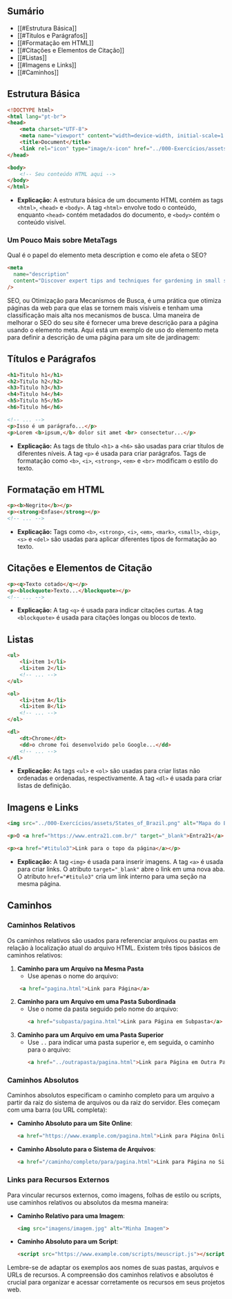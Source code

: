 ## Sumário
- [[#Estrutura Básica]]
- [[#Títulos e Parágrafos]]
- [[#Formatação em HTML]]
- [[#Citações e Elementos de Citação]]
- [[#Listas]]
- [[#Imagens e Links]]
- [[#Caminhos]]
## Estrutura Básica
```html
<!DOCTYPE html>
<html lang="pt-br">
<head>
    <meta charset="UTF-8">
    <meta name="viewport" content="width=device-width, initial-scale=1.0">
    <title>Document</title>
    <link rel="icon" type="image/x-icon" href="../000-Exercícios/assets/rocket.gif">
</head>

<body>
    <!-- Seu conteúdo HTML aqui -->
</body>
</html>
```

- **Explicação:** A estrutura básica de um documento HTML contém as tags `<html>`, `<head>` e `<body>`. A tag `<html>` envolve todo o conteúdo, enquanto `<head>` contém metadados do documento, e `<body>` contém o conteúdo visível. 

### Um Pouco Mais sobre MetaTags

Qual é o papel do elemento meta description e como ele afeta o SEO?

```html
<meta
  name="description"
  content="Discover expert tips and techniques for gardening in small spaces, choosing the right plants, and maintaining a thriving garden."
/>
```

SEO, ou Otimização para Mecanismos de Busca, é uma prática que otimiza páginas da web para que elas se tornem mais visíveis e tenham uma classificação mais alta nos mecanismos de busca. Uma maneira de melhorar o SEO do seu site é fornecer uma breve descrição para a página usando o elemento meta. Aqui está um exemplo de uso do elemento meta para definir a descrição de uma página para um site de jardinagem:

## Títulos e Parágrafos

```html
<h1>Titulo h1</h1>
<h2>Titulo h2</h2>
<h3>Titulo h3</h3>
<h4>Titulo h4</h4>
<h5>Titulo h5</h5>
<h6>Titulo h6</h6>

<!-- ... -->
<p>Isso é um parágrafo...</p>
<p>Lorem <b>ipsum,</b> dolor sit amet <br> consectetur...</p>
```

- **Explicação:** As tags de título `<h1>` a `<h6>` são usadas para criar títulos de diferentes níveis. A tag `<p>` é usada para criar parágrafos. Tags de formatação como `<b>`, `<i>`, `<strong>`, `<em>` e `<br>` modificam o estilo do texto.

## Formatação em HTML

```html
<p><b>Negrito</b></p>
<p><strong>Enfase</strong></p>
<!-- ... -->
```

- **Explicação:** Tags como `<b>`, `<strong>`, `<i>`, `<em>`, `<mark>`, `<small>`, `<big>`, `<s>` e `<del>` são usadas para aplicar diferentes tipos de formatação ao texto.

## Citações e Elementos de Citação

```html
<p><q>Texto cotado</q></p>
<p><blockquote>Texto...</blockquote></p>
<!-- ... -->
```

- **Explicação:** A tag `<q>` é usada para indicar citações curtas. A tag `<blockquote>` é usada para citações longas ou blocos de texto.

## Listas

```html
<ul>
    <li>item 1</li>
    <li>item 2</li>
    <!-- ... -->
</ul>

<ol>
    <li>item A</li>
    <li>item B</li>
    <!-- ... -->
</ol>

<dl>
    <dt>Chrome</dt>
    <dd>o chrome foi desenvolvido pelo Google...</dd>
    <!-- ... -->
</dl>
```

- **Explicação:** As tags `<ul>` e `<ol>` são usadas para criar listas não ordenadas e ordenadas, respectivamente. A tag `<dl>` é usada para criar listas de definição.

## Imagens e Links

```html
<img src="../000-Exercícios/assets/States_of_Brazil.png" alt="Mapa do Brasil" title="Mapa dos estados do Brasil" width="150" height="150">

<p>O <a href="https://www.entra21.com.br/" target="_blank">Entra21</a> é um programa de empregabilidade e formação profissional.</p>

<p><a href="#titulo3">Link para o topo da página</a></p>
```

- **Explicação:** A tag `<img>` é usada para inserir imagens. A tag `<a>` é usada para criar links. O atributo `target="_blank"` abre o link em uma nova aba. O atributo `href="#titulo3"` cria um link interno para uma seção na mesma página.

## Caminhos
### Caminhos Relativos
Os caminhos relativos são usados para referenciar arquivos ou pastas em relação à localização atual do arquivo HTML. Existem três tipos básicos de caminhos relativos:
1. **Caminho para um Arquivo na Mesma Pasta**
   - Use apenas o nome do arquivo:
 ```html
     <a href="pagina.html">Link para Página</a>
 ```

2. **Caminho para um Arquivo em uma Pasta Subordinada**
   - Use o nome da pasta seguido pelo nome do arquivo:
     ```html
     <a href="subpasta/pagina.html">Link para Página em Subpasta</a>
     ```
3. **Caminho para um Arquivo em uma Pasta Superior**
   - Use `..` para indicar uma pasta superior e, em seguida, o caminho para o arquivo:
     ```html
     <a href="../outrapasta/pagina.html">Link para Página em Outra Pasta</a>
     ```

### Caminhos Absolutos

Caminhos absolutos especificam o caminho completo para um arquivo a partir da raiz do sistema de arquivos ou da raiz do servidor. Eles começam com uma barra (ou URL completa):
- **Caminho Absoluto para um Site Online**:
  ```html
  <a href="https://www.example.com/pagina.html">Link para Página Online</a>
  ```
- **Caminho Absoluto para o Sistema de Arquivos**:
  ```html
  <a href="/caminho/completo/para/pagina.html">Link para Página no Sistema de Arquivos</a>
  ```

### Links para Recursos Externos

Para vincular recursos externos, como imagens, folhas de estilo ou scripts, use caminhos relativos ou absolutos da mesma maneira:
- **Caminho Relativo para uma Imagem**:
  ```html
  <img src="imagens/imagem.jpg" alt="Minha Imagem">
  ```
- **Caminho Absoluto para um Script**:
  ```html
  <script src="https://www.example.com/scripts/meuscript.js"></script>
  ```
Lembre-se de adaptar os exemplos aos nomes de suas pastas, arquivos e URLs de recursos. A compreensão dos caminhos relativos e absolutos é crucial para organizar e acessar corretamente os recursos em seus projetos web.